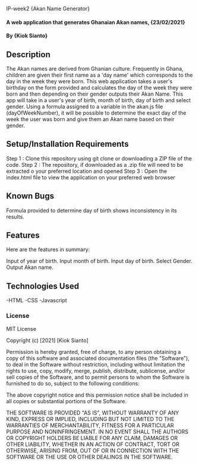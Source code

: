 
IP-week2
{Akan Name Generator}
#### A web application that generates Ghanaian Akan names, {23/02/2021}
#### By **{Kiok Sianto}**
## Description
The Akan names are derived from Ghanian culture. Frequently in Ghana, children are given their first
name as a 'day name' which corresponds to the day in the week they were born. This web application takes a user's birthday 
on the form provided and calculates the day of the week they were born and then depending on their gender outputs
their Akan Name. This app will take in a user's year of birth, month of birth, day of birth and select gender. 
Using a formula assigned to a variable in the akan.js file (dayOfWeekNumber), it will be possible to determine 
the exact day of the week the user was born and give them an Akan name based on their gender.
## Setup/Installation Requirements
Step 1 : Clone this repository using git clone or downloading a ZIP file of the code.
Step 2 : The repository, if downloaded as a .zip file will need to be extracted o your preferred location and opened
Step 3 : Open the index.html file to view the application on your preferred web browser

## Known Bugs
Formula provided to determine day of birth shows inconsistency in its results.

## Features
Here are the features in summary:

Input of year of birth.
Input month of birth.
Input day of birth.
Select Gender.
Output Akan name.

## Technologies Used
-HTML
-CSS
-Javascript

### License
MIT License

Copyright (c) [2021] [Kiok Sianto]

Permission is hereby granted, free of charge, to any person obtaining a copy
of this software and associated documentation files (the "Software"), to deal
in the Software without restriction, including without limitation the rights
to use, copy, modify, merge, publish, distribute, sublicense, and/or sell
copies of the Software, and to permit persons to whom the Software is
furnished to do so, subject to the following conditions:

The above copyright notice and this permission notice shall be included in all
copies or substantial portions of the Software.

THE SOFTWARE IS PROVIDED "AS IS", WITHOUT WARRANTY OF ANY KIND, EXPRESS OR
IMPLIED, INCLUDING BUT NOT LIMITED TO THE WARRANTIES OF MERCHANTABILITY,
FITNESS FOR A PARTICULAR PURPOSE AND NONINFRINGEMENT. IN NO EVENT SHALL THE
AUTHORS OR COPYRIGHT HOLDERS BE LIABLE FOR ANY CLAIM, DAMAGES OR OTHER
LIABILITY, WHETHER IN AN ACTION OF CONTRACT, TORT OR OTHERWISE, ARISING FROM,
OUT OF OR IN CONNECTION WITH THE SOFTWARE OR THE USE OR OTHER DEALINGS IN THE
SOFTWARE.
